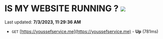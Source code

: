 # IS MY WEBSITE RUNNING ? [![](https://img.shields.io/static/v1?label=Sponsor&message=%E2%9D%A4&logo=GitHub&color=%23fe8e86)](https://github.com/sponsors/<username>)

Last updated: **7/3/2023, 11:29:36 AM**

- `GET` [https://youssefservice.me](https://youssefservice.me) - **Up** (781ms)
